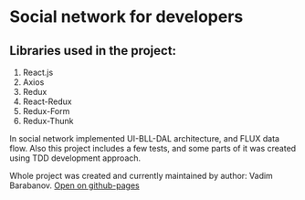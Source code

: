 # Social network for developers
## Libraries used in the project:
1. React.js
2. Axios
3. Redux
4. React-Redux
5. Redux-Form
6. Redux-Thunk

In social network implemented UI-BLL-DAL architecture, and FLUX data flow.
Also this project includes a few tests, and some parts of it was created using TDD development approach.

Whole project was created and currently maintained by author: Vadim Barabanov.
[Open on github-pages](https://vadim-barabanov.github.io/social-network/)
